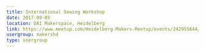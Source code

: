 ```yaml
---
title: International Sewing Workshop
date: 2017-09-05
location: DAI Makerspace, Heidelberg
link: https://www.meetup.com/Heidelberg-Makers-Meetup/events/242955644/
usergroup: makershd
type: usergroup
---
```

